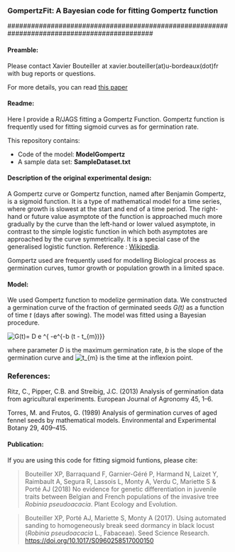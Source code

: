 ### GompertzFit: A Bayesian code for fitting Gompertz function
#############################################################################################

#### Preamble:

Please contact Xavier Bouteiller at xavier.bouteiller(at)u-bordeaux(dot)fr with bug reports or questions. 

For more details, you can read [this paper](https://www.cambridge.org/core/journals/seed-science-research/article/using-automated-sanding-to-homogeneously-break-seed-dormancy-in-black-locust-robinia-pseudoacacia-l-fabaceae/811101B9C7853FC8EC628BAB0A3E1EE4)

#### Readme:

Here I provide a R/JAGS fitting a Gompertz Function. Gompertz function is frequently used for fitting sigmoid curves as for germination rate.

This repository contains:
- Code of the model: **ModelGompertz**
- A sample data set: **SampleDataset.txt**

#### Description of the original experimental design:

A Gompertz curve or Gompertz function, named after Benjamin Gompertz, is a sigmoid function. It is a type of mathematical model for a time series, where growth is slowest at the start and end of a time period. The right-hand or future value asymptote of the function is approached much more gradually by the curve than the left-hand or lower valued asymptote, in contrast to the simple logistic function in which both asymptotes are approached by the curve symmetrically. It is a special case of the generalised logistic function. Reference : [Wikipedia](https://en.wikipedia.org/wiki/Gompertz_function).

Gompertz used are frequently used for modelling Biological process as germination curves, tumor growth or population growth in a limited space.

#### Model:

We used Gompertz function to modelize germination data. We constructed a germination curve of the fraction of germinated seeds _G(t)_ as a function of time _t_ (days after sowing). The model was fitted using a Bayesian procedure. 

<img src="https://latex.codecogs.com/gif.latex?G(t)=&space;D&space;e&space;^{&space;-e^{-b&space;(t&space;-&space;t_{m})}}" title="G(t)= D e ^{ -e^{-b (t - t_{m})}}" />

where parameter _D_ is the maximum germination rate, _b_ is the slope of the germination curve and <img src="https://latex.codecogs.com/gif.latex?t_{m}" title="t_{m}" /> is the time at the inflexion point.

### References:

Ritz, C., Pipper, C.B. and Streibig, J.C. (2013) Analysis of germination data from agricultural experiments. European Journal of Agronomy 45, 1–6.

Torres, M. and Frutos, G. (1989) Analysis of germination curves of aged fennel seeds by mathematical models. Environmental and Experimental Botany 29, 409–415.

#### Publication:

If you are using this code for fitting sigmoid funtions, please cite:

>Bouteiller XP, Barraquand F, Garnier-Géré P, Harmand N, Laizet Y, Raimbault A, Segura R, Lassois L, Monty A, Verdu C, Mariette S & Porté AJ (2018) No evidence for genetic differentiation in juvenile traits between Belgian and French populations of the invasive tree *Robinia pseudoacacia*. Plant Ecology and Evolution.

>Bouteiller XP, Porté AJ, Mariette S, Monty A (2017). Using automated sanding to homogeneously break seed dormancy in black locust (*Robinia pseudoacacia* L., Fabaceae). Seed Science Research. https://doi.org/10.1017/S0960258517000150
